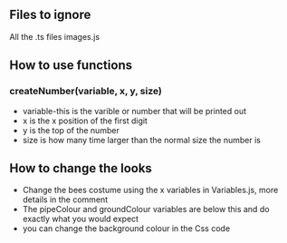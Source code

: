 ## Files to ignore
All the .ts files
images.js

## How to use functions
### **createNumber(variable, x, y, size)** 
 - variable-this is the varible or number that will be printed out
 - x is the x position of the first digit
 - y is the top of the number
 - size is how many time larger than the normal size the number is
###

## How to change the looks
- Change the bees costume using the x variables in Variables.js, more details in the comment
- The pipeColour and groundColour variables are below this and do exactly what you would expect
- you can change the background colour in the Css code
